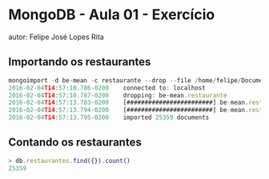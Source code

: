# MongoDB - Aula 01 - Exercício
autor: Felipe José Lopes Rita

## Importando os restaurantes

```js
mongoimport -d be-mean -c restaurante --drop --file /home/felipe/Documentos/Estudos/beMEAN/Aula01/restaurantes.json 
2016-02-04T14:57:10.786-0200	connected to: localhost
2016-02-04T14:57:10.787-0200	dropping: be-mean.restaurante
2016-02-04T14:57:13.783-0200	[########################] be-mean.restaurante	11.3 MB/11.3 MB (100.0%)
2016-02-04T14:57:13.794-0200	[########################] be-mean.restaurante	11.3 MB/11.3 MB (100.0%)
2016-02-04T14:57:13.795-0200	imported 25359 documents

```

## Contando os restaurantes

```js
> db.restaurantes.find({}).count()
25359
```



